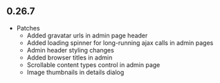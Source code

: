 ## 0.26.7

* Patches
    * Added gravatar urls in admin page header
    * Added loading spinner for long-running ajax calls in admin pages
    * Admin header styling changes
    * Added browser titles in admin
    * Scrollable content types control in admin page
    * Image thumbnails in details dialog